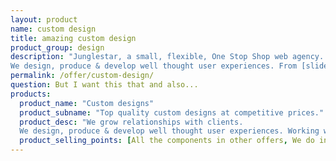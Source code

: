 ```yaml
---
layout: product
name: custom design
title: amazing custom design
product_group: design
description: "Junglestar, a small, flexible, One Stop Shop web agency. We do information architecture, screen design, deploy. Packed solutions all-included. Or top quality custom designs on the cheap. We help companies and individuals organize their communication. We grow relationships with clients.
We design, produce & develop well thought user experiences. From [slide shows](http://revealing.junglestar.org/#/8/1) to [offline ready web apps]"
permalink: /offer/custom-design/
question: But I want this that and also...
products:
  product_name: "Custom designs"
  product_subname: "Top quality custom designs at competitive prices."
  product_desc: "We grow relationships with clients.
  We design, produce & develop well thought user experiences. Working with your ideas and your existing team."
  product_selling_points: [All the components in other offers, We do information architecture screen-design deploy, We grow relationships, SSL/CDN global coverage, Social media friendly, With Your-Company-Feel build into it for you!]
---
```

